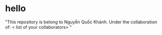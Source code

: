 # hello
"This repository is belong to Nguyễn Quốc Khánh.
Under the collaboration of: 
< list of your collaborators> "
